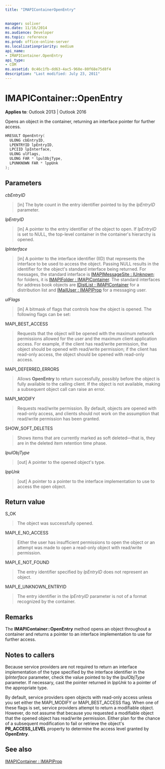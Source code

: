 ```yaml
---
title: "IMAPIContainerOpenEntry"
 
 
manager: soliver
ms.date: 11/16/2014
ms.audience: Developer
ms.topic: reference
ms.prod: office-online-server
ms.localizationpriority: medium
api_name:
- IMAPIContainer.OpenEntry
api_type:
- COM
ms.assetid: 0c46c1fb-dd63-4ac5-960e-80f68e75d8f4
description: "Last modified: July 23, 2011"
---
```


# IMAPIContainer::OpenEntry

  
  
**Applies to**: Outlook 2013 | Outlook 2016 
  
Opens an object in the container, returning an interface pointer for further access.
  
```cpp
HRESULT OpenEntry(
  ULONG cbEntryID,
  LPENTRYID lpEntryID,
  LPCIID lpInterface,
  ULONG ulFlags,
  ULONG FAR * lpulObjType,
  LPUNKNOWN FAR * lppUnk
);
```

## Parameters

 _cbEntryID_
  
> [in] The byte count in the entry identifier pointed to by the  _lpEntryID_ parameter. 
    
 _lpEntryID_
  
> [in] A pointer to the entry identifier of the object to open. If  _lpEntryID_ is set to NULL, the top-level container in the container's hierarchy is opened. 
    
 _lpInterface_
  
> [in] A pointer to the interface identifier (IID) that represents the interface to be used to access the object. Passing NULL results in the identifier for the object's standard interface being returned. For messages, the standard interface is [IMAPIMessageSite : IUnknown](imapimessagesiteiunknown.md); for folders, it is [IMAPIFolder : IMAPIContainer](imapifolderimapicontainer.md). The standard interfaces for address book objects are [IDistList : IMAPIContainer](idistlistimapicontainer.md) for a distribution list and [IMailUser : IMAPIProp](imailuserimapiprop.md) for a messaging user. 
    
 _ulFlags_
  
> [in] A bitmask of flags that controls how the object is opened. The following flags can be set:
    
MAPI_BEST_ACCESS 
  
> Requests that the object will be opened with the maximum network permissions allowed for the user and the maximum client application access. For example, if the client has read/write permission, the object should be opened with read/write permission; if the client has read-only access, the object should be opened with read-only access. 
    
MAPI_DEFERRED_ERRORS 
  
> Allows **OpenEntry** to return successfully, possibly before the object is fully available to the calling client. If the object is not available, making a subsequent object call can raise an error. 
    
MAPI_MODIFY 
  
> Requests read/write permission. By default, objects are opened with read-only access, and clients should not work on the assumption that read/write permission has been granted. 
    
SHOW_SOFT_DELETES
  
> Shows items that are currently marked as soft deleted—that is, they are in the deleted item retention time phase.
    
 _lpulObjType_
  
> [out] A pointer to the opened object's type.
    
 _lppUnk_
  
> [out] A pointer to a pointer to the interface implementation to use to access the open object.
    
## Return value

S_OK 
  
> The object was successfully opened.
    
MAPI_E_NO_ACCESS 
  
> Either the user has insufficient permissions to open the object or an attempt was made to open a read-only object with read/write permission.
    
MAPI_E_NOT_FOUND 
  
> The entry identifier specified by  _lpEntryID_ does not represent an object. 
    
MAPI_E_UNKNOWN_ENTRYID 
  
> The entry identifier in the _lpEntryID_ parameter is not of a format recognized by the container. 
    
## Remarks

The **IMAPIContainer::OpenEntry** method opens an object throughout a container and returns a pointer to an interface implementation to use for further access. 
  
## Notes to callers

Because service providers are not required to return an interface implementation of the type specified by the interface identifier in the _lpInterface_ parameter, check the value pointed to by the  _lpulObjType_ parameter. If necessary, cast the pointer returned in  _lppUnk_ to a pointer of the appropriate type. 
  
By default, service providers open objects with read-only access unless you set either the MAPI_MODIFY or MAPI_BEST_ACCESS flag. When one of these flags is set, service providers attempt to return a modifiable object. However, do not assume that because you requested a modifiable object that the opened object has read/write permission. Either plan for the chance of a subsequent modification to fail or retrieve the object's **PR_ACCESS_LEVEL** property to determine the access level granted by **OpenEntry**.
  
## See also



[IMAPIContainer : IMAPIProp](imapicontainerimapiprop.md)

